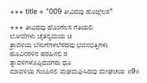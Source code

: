 +++
title = "009 ತೀವಿದವು ಹೊಙ್ಗೆಲಸ"

+++
ತೀವಿದವು ಹೊಂಗೆಲಸ ಗತಿಯಲಿ  
ಲೋವೆಗಳು ಚೈತನ್ಯಮಯ ಚಿ  
ತ್ರಾವಳಿಯ ಬೆಸುಗೆಗಳಲೆಸೆದವು ಭವನಭಿತ್ತಿಗಳು   
ಹೂವಿನರಳಿನ ಹರಹಿನಲಿ ರ  
ತ್ನಾವಳಿಗಳೊಪ್ಪಿದವಗರು ಧೂ          
ಮಾವಳಿಯ ಗುಂಪಿನಲಿ ಮಘಮಘಿಸಿದವು ಮೇಘಚಯ     ॥9॥